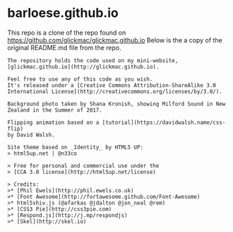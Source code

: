 # barloese.github.io


This repo is a clone of the repo found on https://github.com/glickmac/glickmac.github.io
Below is the a copy of the original README.md file from the repo.

```
The repository holds the code used on my mini-website, 
[glickmac.github.io](http://glickmac.github.io).

Feel free to use any of this code as you wish.
It's released under a [Creative Commons Attribution-ShareAlike 3.0 International License](http://creativecommons.org/licenses/by/3.0/).

Background photo taken by Shana Kronish, showing Milford Sound in New Zealand in the Summer of 2017. 

Flipping animation based on a [tutorial](https://davidwalsh.name/css-flip)
by David Walsh.

Site theme based on _Identity_ by HTML5 UP: 
> html5up.net | @n33co
 
> Free for personal and commercial use under the
> [CCA 3.0 license](http://html5up.net/license)

> Credits:
>* [Phil Ewels](http://phil.ewels.co.uk)
>* [Font Awesome](http://fortawesome.github.com/Font-Awesome)
>* html5shiv.js (@afarkas @jdalton @jon_neal @rem)
>* [CSS3 Pie](http://css3pie.com)
>* [Respond.js](http://j.mp/respondjs)
>* [Skel](http://skel.io)
```
